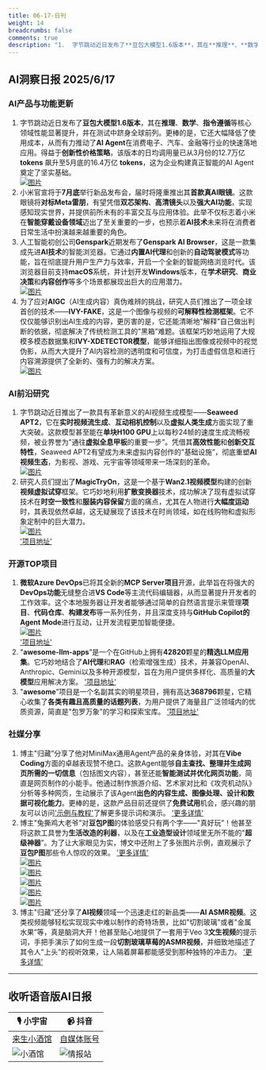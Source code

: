 ```yaml
---
title: 06-17-日刊
weight: 14
breadcrumbs: false
comments: true
description: "1.  字节跳动近日发布了**豆包大模型1.6版本**，其在**推理**、**数学**、**指令遵循**等核心领域性能显著提升，并在测试中跻身全球前列。更棒的是，它还大幅降低了使用成本，从而有力推动了**AI Agent**在消费电子、汽车、金融等行业的快速落地应用。得益于**创新性价格策略**，该"
---
```


## AI洞察日报 2025/6/17

### **AI产品与功能更新**
1.  字节跳动近日发布了**豆包大模型1.6版本**，其在**推理**、**数学**、**指令遵循**等核心领域性能显著提升，并在测试中跻身全球前列。更棒的是，它还大幅降低了使用成本，从而有力推动了**AI Agent**在消费电子、汽车、金融等行业的快速落地应用。得益于**创新性价格策略**，该版本的日均调用量已从3月份的12.7万亿 **tokens** 飙升至5月底的16.4万亿 **tokens**，这为企业构建真正智能的AI Agent奠定了坚实基础。 <br/> [![图片](https://cdn.jsdelivr.net/gh/justlovemaki/imagehub@main/assets/2025/07/news_01jzjaqqh5f8hax96jm594ntx6.jpg)](https://cdn.jsdelivr.net/gh/justlovemaki/imagehub@main/assets/2025/07/news_01jzjaqqh5f8hax96jm594ntx6.jpg) <br/>
2.  小米官宣将于**7月底**举行新品发布会，届时将隆重推出其**首款真AI眼镜**。这款眼镜将**对标Meta雷朋**，有望凭借**双芯架构**、**高清镜头**以及**强大AI功能**，实现感知现实世界，并提供前所未有的丰富交互与应用体验。此举不仅标志着小米在**智能穿戴设备领域**迈出了至关重要的一步，也预示着**AI技术**未来将在消费者日常生活中扮演越来越重要的角色。
3.  人工智能初创公司**Genspark**近期发布了**Genspark AI Browser**，这是一款集成先进**AI技术**的智能浏览器。它通过**内置AI代理**和创新的**自动驾驶模式**等功能，旨在彻底提升用户生产力与效率，开启一个全新的智能网络浏览时代。该浏览器目前支持**macOS**系统，并计划开发**Windows**版本，在**学术研究**、**商业决策**和**内容创作**等多个场景都展现出巨大的应用潜力。 <br/> [![图片](https://cdn.jsdelivr.net/gh/justlovemaki/imagehub@main/assets/2025/07/news_01jzjaqxzqfe38wv46tch82n5n.png)](https://cdn.jsdelivr.net/gh/justlovemaki/imagehub@main/assets/2025/07/news_01jzjaqxzqfe38wv46tch82n5n.png) <br/>
4.  为了应对**AIGC**（AI生成内容）真伪难辨的挑战，研究人员们推出了一项全球首创的技术——**IVY-FAKE**，这是一个图像与视频的**可解释性检测框架**。它不仅仅能够识别出AI生成的内容，更厉害的是，它还能清晰地"解释”自己做出判断的依据，彻底解决了传统检测工具的"黑箱”难题。该框架巧妙地运用了大规模多模态数据集和**IVY-XDETECTOR模型**，能够详细指出图像或视频中的视觉伪影，从而大大提升了AI内容检测的透明度和可信度，为打击虚假信息和进行内容溯源提供了全新的、强有力的解决方案。 <br/> [![图片](https://cdn.jsdelivr.net/gh/justlovemaki/imagehub@main/assets/2025/07/news_01jzjaqrwyfv9rgdge9e0w2typ.jpg)](https://cdn.jsdelivr.net/gh/justlovemaki/imagehub@main/assets/2025/07/news_01jzjaqrwyfv9rgdge9e0w2typ.jpg) <br/>

### **AI前沿研究**
1.  字节跳动近日推出了一款具有革新意义的AI视频生成模型——**Seaweed APT2**，它在**实时视频流生成**、**互动相机控制**以及**虚拟人类生成**方面实现了重大突破。这款模型甚至能在**单块H100 GPU**上以每秒24帧的速度生成流畅视频，被业界誉为"通往**虚拟全息甲板**的重要一步”。凭借其**高效性能**和**创新交互特性**，Seaweed APT2有望成为未来虚拟内容创作的"基础设施”，彻底重塑**AI视频生态**，为影视、游戏、元宇宙等领域带来一场深刻的革命。 <br/> [![图片](https://cdn.jsdelivr.net/gh/justlovemaki/imagehub@main/assets/2025/07/news_01jzjar47sfq890tmjsjavktv5.jpg)](https://cdn.jsdelivr.net/gh/justlovemaki/imagehub@main/assets/2025/07/news_01jzjar47sfq890tmjsjavktv5.jpg) <br/>
2.  研究人员们提出了**MagicTryOn**，这是一个基于**Wan2.1视频模型**构建的创新**视频虚拟试穿**框架。它巧妙地利用**扩散变换器**技术，成功解决了现有虚拟试穿技术在**时空一致性**和**服装内容保留**方面的痛点，尤其在人物进行**大幅度运动**时，其表现依然卓越，这无疑展现了该技术在时尚领域，如在线购物和虚拟形象定制中的巨大潜力。 <br/> [![图片](https://cdn.jsdelivr.net/gh/justlovemaki/imagehub@main/assets/2025/07/news_01jzjar1kgf5h80scj3gd3ew0d.png)](https://cdn.jsdelivr.net/gh/justlovemaki/imagehub@main/assets/2025/07/news_01jzjar1kgf5h80scj3gd3ew0d.png) <br/> ['项目地址'](https://vivocameraresearch.github.io/magictryon/)

### **开源TOP项目**
1.  **微软Azure DevOps**已将其全新的**MCP Server项目**开源，此举旨在将强大的**DevOps功能**无缝整合进**VS Code**等主流代码编辑器，从而显著提升开发者的工作效率。这个本地服务器让开发者能够通过简单的自然语言提示来管理**项目**、**代码仓库**、**构建发布**等一系列任务，并且深度支持与**GitHub Copilot的Agent Mode**进行互动，让开发流程更加智能便捷。 <br/> [![图片](https://cdn.jsdelivr.net/gh/justlovemaki/imagehub@main/assets/2025/07/news_01jzjaqtd9ff5tptbcdw05hhzk.png)](https://cdn.jsdelivr.net/gh/justlovemaki/imagehub@main/assets/2025/07/news_01jzjaqtd9ff5tptbcdw05hhzk.png) <br/> ['项目地址'](https://github.com/microsoft/azure-devops-mcp)
2.  "**awesome-llm-apps**”是一个在GitHub上拥有**42820**颗星的**精选LLM应用集**。它巧妙地结合了**AI代理**和**RAG**（检索增强生成）技术，并兼容OpenAI、Anthropic、Gemini以及多种开源模型，旨在为用户提供多样化、高质量的**大模型**应用解决方案。 ['项目地址'](https://github.com/Shubhamsaboo/awesome-llm-apps)
3.  "**awesome**”项目是一个名副其实的明星项目，拥有高达**368796**颗星，它精心收集了**各类有趣且高质量的话题列表**，为用户提供了海量且广泛领域内的优质资源，简直是"包罗万象”的学习和探索宝库。 ['项目地址'](https://github.com/sindresorhus/awesome)

### **社媒分享**
1.  博主"归藏”分享了他对MiniMax通用Agent产品的亲身体验，对其在**Vibe Coding**方面的卓越表现赞不绝口。这款Agent能够**自主查找、整理并生成网页所需的一切信息**（包括图文内容），甚至还能**智能测试并优化网页功能**，简直是网页制作的小能手。他通过制作旅游介绍、艺术家对比和《攻壳机动队》分析等多种网页，生动展示了该Agent**出色的内容生成、图像处理、设计和数据可视化能力**。更棒的是，这款产品目前还提供了**免费试用**机会，感兴趣的朋友可以访问['示例与教程'](https://mp.weixin.qq.com/s/E1ivlVdvP6EE9k4rnVGQg)了解更多提示词和演示。 ['更多详情'](https://m.okjike.com/originalPosts/684fd230f0d718ce7a98c061)
2.  博主"兔撕鸡大老爷”对**豆包P图**的体验感受只有两个字——"真好玩”！他甚至将这款工具誉为**生活改造的利器**，以及在**工业造型设计**领域里无所不能的"**超级神器**”。为了让大家眼见为实，博文中还附上了多张图片示例，直观展示了**豆包P图**那些令人惊叹的效果。 ['更多详情'](https://m.okjike.com/originalPosts/684fcc4d3ed7abe5a4c7ffd9)  <br/> [![图片](https://cdnv2.ruguoapp.com/FhTI-8kz9ZFN8WUFK7EfLnWu17IGv3.jpg)](https://cdnv2.ruguoapp.com/FhTI-8kz9ZFN8WUFK7EfLnWu17IGv3.jpg) <br/> [![图片](https://cdnv2.ruguoapp.com/Flxu2FJnbiVgJ2gfXCaFH6eFaBEuv3.jpg)](https://cdnv2.ruguoapp.com/Flxu2FJnbiVgJ2gfXCaFH6eFaBEuv3.jpg) <br/> [![图片](https://cdnv2.ruguoapp.com/FlO-2nK1xWLFabbTJ-uq5SYhA8gPv3.jpg)](https://cdnv2.ruguoapp.com/FlO-2nK1xWLFabbTJ-uq5SYhA8gPv3.jpg) <br/> [![图片](https://cdnv2.ruguoapp.com/FlIQ14lFAJLmNyQDSub9PpB-L2Wqv3.jpg)](https://cdnv2.ruguoapp.com/FlIQ14lFAJLmNyQDSub9PpB-L2Wqv3.jpg) <br/> [![图片](https://cdnv2.ruguoapp.com/Fj0ilTSkCW9DfbWtgRpSct4ymiJ_v3.png)](https://cdnv2.ruguoapp.com/Fj0ilTSkCW9DfbWtgRpSct4ymiJ_v3.png) <br/>
3.  博主"归藏”还分享了**AI视频**领域一个迅速走红的新品类——**AI ASMR视频**。这类视频能够轻松实现现实中难以制作的奇特场景，比如"切割玻璃”或者"金属水果”等，真是脑洞大开！他甚至贴心地提供了一套用于Veo 3**文生视频**的提示词，手把手演示了如何生成一段**切割玻璃草莓的ASMR视频**，并细致地描述了其令人"上头”的视听效果，让人隔着屏幕都能感受到那种独特的冲击力。 ['更多详情'](https://m.okjike.com/originalPosts/684f99f9f0d718ce7a94b769)

---

## **收听语音版AI日报**

| 🎙️ **小宇宙** | 📹 **抖音** |
| --- | --- |
| [来生小酒馆](https://www.xiaoyuzhoufm.com/podcast/683c62b7c1ca9cf575a5030e)  |   [自媒体账号](https://www.douyin.com/user/MS4wLjABAAAAwpwqPQlu38sO38VyWgw9ZjDEnN4bMR5j8x111UxpseHR9DpB6-CveI5KRXOWuFwG)| 
| ![小酒馆](https://cdn.jsdelivr.net/gh/justlovemaki/imagehub@main/logo/f959f7984e9163fc50d3941d79a7f262.md.png) | ![情报站](https://cdn.jsdelivr.net/gh/justlovemaki/imagehub@main/logo/7fc30805eeb831e1e2baa3a240683ca3.md.png) |

​    

